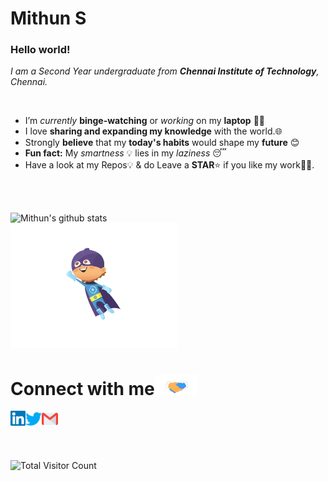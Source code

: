 # Mithun S&nbsp;


###  Hello world!&nbsp;


<p>
  <em>
    I am a Second Year undergraduate from <b>Chennai Institute of Technology</b>, Chennai</a>. <br>
   
  </em>  
</p>

<br>

-  I’m *currently* **binge-watching** or *working* on my **laptop** 👨‍💻
-  I love **sharing and expanding my knowledge** with the world.🌐
-  Strongly **believe** that my **today's habits** would shape my **future** 😊
-  **Fun fact:** My *smartness* 💡 lies in my *laziness* 😴
-  Have a look at my Repos💡 & do Leave a **STAR**⭐️ if you like my work👨‍💻.
<br>


<br>


![Mithun's github stats](https://github-readme-stats.vercel.app/api?username=Mithun055&count_private=true&show_icons=true&theme=radical&include_all_commits=true)
<br>
<img src="https://github.com/SatYu26/SatYu26/blob/master/Assets/super-kid.gif" alt="Super Kid" height="200px"/>


# Connect with me<img src="https://github.com/SatYu26/SatYu26/blob/master/Assets/Handshake.gif" height="32px">

  <a href="https://www.linkedin.com/in/mithuns05/">
    <img align="left" alt="Mithun S | Linkedin" width="24px" src="https://github.com/SatYu26/SatYu26/blob/master/Assets/Linkedin.svg" />
  </a> &nbsp;&nbsp;
  <a href="https://x.com/Mithun_055">
    <img align="left" alt="Mithun S | Twitter" width="26px" src="https://github.com/SatYu26/SatYu26/blob/master/Assets/Twitter.svg" />
  </a> &nbsp;&nbsp;
  <a href="mailto:mithunsri56@gmail.com">
    <img align="left" alt="Mithun S | Gmail" width="26px" src="https://github.com/SatYu26/SatYu26/blob/master/Assets/Gmail.svg" />
  </a>


<br><br>

![Total Visitor Count](https://visitor-badge.laobi.icu/badge?page_id=Mithun055)


